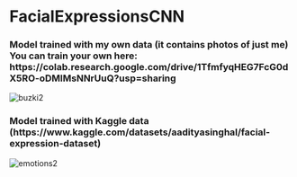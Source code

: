 # FacialExpressionsCNN

<h3>Model trained with my own data (it contains photos of just me) <br> You can train your own here: https://colab.research.google.com/drive/1TfmfyqHEG7FcG0dX5RO-oDMlMsNNrUuQ?usp=sharing</h3>


![buzki2](https://user-images.githubusercontent.com/73878161/187068512-cd966ce9-946f-4cad-8f28-5326def5c611.gif)

<h3>Model trained with Kaggle data (https://www.kaggle.com/datasets/aadityasinghal/facial-expression-dataset)</h3>

![emotions2](https://user-images.githubusercontent.com/73878161/188425524-fb859d73-8bce-4b55-a251-00142bebbb3c.gif)
